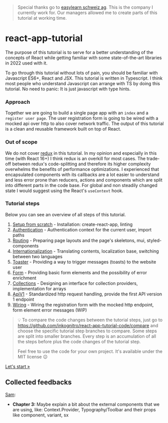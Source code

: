 > Special thanks go to [easylearn schweiz ag](https://easylearn.ch). This is the company I currently work for.
> Our managers allowed me to create parts of this tutorial at working time.

# react-app-tutorial
The purpose of this tutorial is to serve for a better understanding of the concepts of React
while getting familiar with some state-of-the-art libraries in 2022 used with it.

To go through this tutorial without lots of pain, you should be familiar with Javascript ES6+, React and JSX.
This tutorial is written in Typescript.
I think most people who understand Javascript can arrange with TS by doing this tutorial.
No need to panic: It is just javascript with type hints.

### Approach
Together we are going to build a single page app with an `index` and a `register user page`.
The user registration form is going to be wired with a mocked api over http to also cover network traffic.
The output of this tutorial is a clean and reusable framework built on top of React.

### Out of scope
We do not cover [redux](https://redux.js.org/) in this tutorial.
In my opinion and especially in this time (with React 16+) I think redux is an overkill for most cases.
The trade-off between redux's code-splitting and therefore its higher complexity overwhelms the benefits of
performance optimizations. I experienced that encapsulated components with its callbacks are a lot easier to understand and
less error prone than reducers, actions and components which are split into different parts in the code base.
For global and non steadily changed state I would suggest using the React's `useContext` hook.

### Tutorial steps
Below you can see an overview of all steps of this tutorial.

1. [Setup from scratch](01-setup.md) - Installation: create-react-app, linting
2. [Authentication](02-authentication.md) - Authentication context for the current user, import paths
3. [Routing](03-routing.md) - Preparing page layouts and the page's skeletons, mui, styled-components
4. [Internationalization](04-i18n.md) - Translating contents, localization base, switching between two languages
5. [Toaster](05-toaster.md) - Providing a way to trigger messages (toasts) to the website user
6. [Form](06-form.md) - Providing basic form elements and the possibility of error enrichment
7. [Collections](07-collections.md) - Designing an interface for collection providers, implementation for arrays
8. [ApiV1](08-apiv1.md) - Standardized http request handling, provide the first API version 1 endpoint
8. [Wiring](09-wiring.md) - Wiring the registration form with the mocked http endpoint, form element error messages (WIP)

> :bulb: To compare the code changes between the tutorial steps,
> just go to https://github.com/inkognitro/react-app-tutorial-code/compare and choose the specific tutorial step
> branches to compare. Some steps are split into smaller branches.
> Every step is an accumulation of all the steps before plus the code changes of the tutorial step.
> 
> Feel free to use the code for your own project. It's available under the MIT license :wink:

[Let's start »](01-setup.md)

## Collected feedbacks
[Sam](https://github.com/sami-akkawi):
- **Chapter 3:** Maybe explain a bit about the external components that we are using, like: Context.Provider, Typography/Toolbar and their props like component, variant, sx